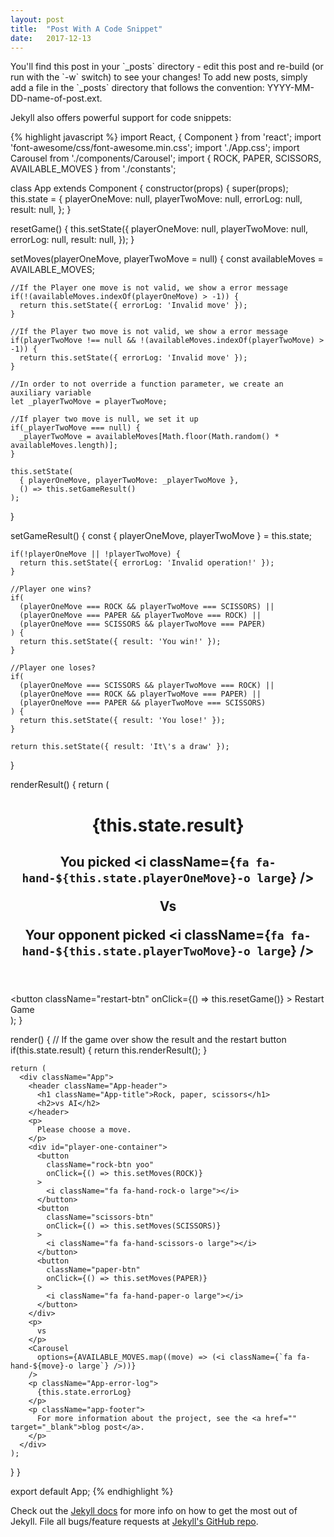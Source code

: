 ```yaml
---
layout: post
title:  "Post With A Code Snippet"
date:   2017-12-13
---
```


<p class="intro"><span class="dropcap">Y</span>ou'll find this post in your `_posts` directory - edit this post and re-build (or run with the `-w` switch) to see your changes! To add new posts, simply add a file in the `_posts` directory that follows the convention: YYYY-MM-DD-name-of-post.ext.</p>

Jekyll also offers powerful support for code snippets:

{% highlight javascript %}
import React, { Component } from 'react';
import 'font-awesome/css/font-awesome.min.css';
import './App.css';
import Carousel from './components/Carousel';
import { ROCK, PAPER, SCISSORS, AVAILABLE_MOVES } from './constants';

class App extends Component {
  constructor(props) {
    super(props);
    this.state = {
      playerOneMove: null,
      playerTwoMove: null,
      errorLog: null,
      result: null,
    };
  }

  resetGame() {
    this.setState({
      playerOneMove: null,
      playerTwoMove: null,
      errorLog: null,
      result: null,
    });
  }

  setMoves(playerOneMove, playerTwoMove = null) {
    const availableMoves = AVAILABLE_MOVES;

    //If the Player one move is not valid, we show a error message
    if(!(availableMoves.indexOf(playerOneMove) > -1)) {
      return this.setState({ errorLog: 'Invalid move' });
    }

    //If the Player two move is not valid, we show a error message
    if(playerTwoMove !== null && !(availableMoves.indexOf(playerTwoMove) > -1)) {
      return this.setState({ errorLog: 'Invalid move' });
    }

    //In order to not override a function parameter, we create an auxiliary variable
    let _playerTwoMove = playerTwoMove;

    //If player two move is null, we set it up
    if(_playerTwoMove === null) {
      _playerTwoMove = availableMoves[Math.floor(Math.random() * availableMoves.length)];
    }

    this.setState(
      { playerOneMove, playerTwoMove: _playerTwoMove },
      () => this.setGameResult()
    );
  }

  setGameResult() {
    const { playerOneMove, playerTwoMove } = this.state;

    if(!playerOneMove || !playerTwoMove) {
      return this.setState({ errorLog: 'Invalid operation!' });
    }

    //Player one wins?
    if(
      (playerOneMove === ROCK && playerTwoMove === SCISSORS) ||
      (playerOneMove === PAPER && playerTwoMove === ROCK) ||
      (playerOneMove === SCISSORS && playerTwoMove === PAPER)
    ) {
      return this.setState({ result: 'You win!' });
    }

    //Player one loses?
    if(
      (playerOneMove === SCISSORS && playerTwoMove === ROCK) ||
      (playerOneMove === ROCK && playerTwoMove === PAPER) ||
      (playerOneMove === PAPER && playerTwoMove === SCISSORS)
    ) {
      return this.setState({ result: 'You lose!' });
    }

    return this.setState({ result: 'It\'s a draw' });
  }

  renderResult() {
    return (
      <div className="App">
        <header>
          <h1 className="App-result-title">{this.state.result}</h1>
          <h2>
            <p>You picked <i className={`fa fa-hand-${this.state.playerOneMove}-o large`} /></p>
            <p>Vs</p>
            <p>Your opponent picked <i className={`fa fa-hand-${this.state.playerTwoMove}-o large`} /></p>
          </h2>
        </header>
        <button
          className="restart-btn"
          onClick={() => this.resetGame()}
        >
          Restart Game
        </button>
      </div>
    );
  }

  render() {
    // If the game over show the result and the restart button
    if(this.state.result) {
      return this.renderResult();
    }

    return (
      <div className="App">
        <header className="App-header">
          <h1 className="App-title">Rock, paper, scissors</h1>
          <h2>vs AI</h2>
        </header>
        <p>
          Please choose a move.
        </p>
        <div id="player-one-container">
          <button
            className="rock-btn yoo"
            onClick={() => this.setMoves(ROCK)}
          >
            <i className="fa fa-hand-rock-o large"></i>
          </button>
          <button
            className="scissors-btn"
            onClick={() => this.setMoves(SCISSORS)}
          >
            <i className="fa fa-hand-scissors-o large"></i>
          </button>
          <button
            className="paper-btn"
            onClick={() => this.setMoves(PAPER)}
          >
            <i className="fa fa-hand-paper-o large"></i>
          </button>
        </div>
        <p>
          vs
        </p>
        <Carousel
          options={AVAILABLE_MOVES.map((move) => (<i className={`fa fa-hand-${move}-o large`} />))}
        />
        <p className="App-error-log">
          {this.state.errorLog}
        </p>
        <p className="app-footer">
          For more information about the project, see the <a href="" target="_blank">blog post</a>.
        </p>
      </div>
    );
  }
}

export default App;
{% endhighlight %}

Check out the [Jekyll docs][jekyll] for more info on how to get the most out of Jekyll. File all bugs/feature requests at [Jekyll's GitHub repo][jekyll-gh].

[jekyll-gh]: https://github.com/mojombo/jekyll
[jekyll]:    http://jekyllrb.com
